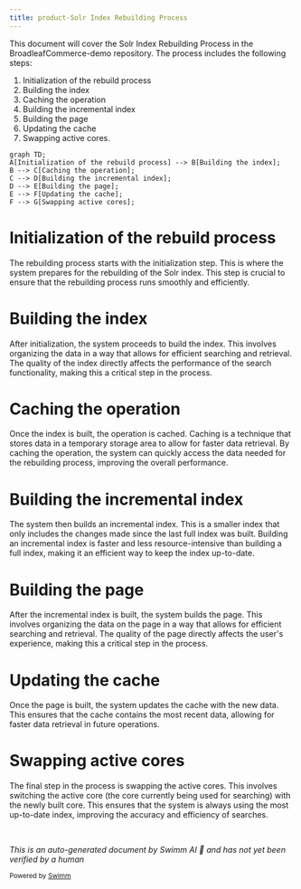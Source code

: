 ```yaml
---
title: product-Solr Index Rebuilding Process
---
```

This document will cover the Solr Index Rebuilding Process in the BroadleafCommerce-demo repository. The process includes the following steps:

1. Initialization of the rebuild process
2. Building the index
3. Caching the operation
4. Building the incremental index
5. Building the page
6. Updating the cache
7. Swapping active cores.

```mermaid
graph TD;
A[Initialization of the rebuild process] --> B[Building the index];
B --> C[Caching the operation];
C --> D[Building the incremental index];
D --> E[Building the page];
E --> F[Updating the cache];
F --> G[Swapping active cores];
```

# Initialization of the rebuild process

The rebuilding process starts with the initialization step. This is where the system prepares for the rebuilding of the Solr index. This step is crucial to ensure that the rebuilding process runs smoothly and efficiently.

# Building the index

After initialization, the system proceeds to build the index. This involves organizing the data in a way that allows for efficient searching and retrieval. The quality of the index directly affects the performance of the search functionality, making this a critical step in the process.

# Caching the operation

Once the index is built, the operation is cached. Caching is a technique that stores data in a temporary storage area to allow for faster data retrieval. By caching the operation, the system can quickly access the data needed for the rebuilding process, improving the overall performance.

# Building the incremental index

The system then builds an incremental index. This is a smaller index that only includes the changes made since the last full index was built. Building an incremental index is faster and less resource-intensive than building a full index, making it an efficient way to keep the index up-to-date.

# Building the page

After the incremental index is built, the system builds the page. This involves organizing the data on the page in a way that allows for efficient searching and retrieval. The quality of the page directly affects the user's experience, making this a critical step in the process.

# Updating the cache

Once the page is built, the system updates the cache with the new data. This ensures that the cache contains the most recent data, allowing for faster data retrieval in future operations.

# Swapping active cores

The final step in the process is swapping the active cores. This involves switching the active core (the core currently being used for searching) with the newly built core. This ensures that the system is always using the most up-to-date index, improving the accuracy and efficiency of searches.

&nbsp;

*This is an auto-generated document by Swimm AI 🌊 and has not yet been verified by a human*

<SwmMeta version="3.0.0" repo-id="Z2l0aHViJTNBJTNBQnJvYWRsZWFmQ29tbWVyY2UtZGVtbyUzQSUzQWdpbGFkbmF2b3Q=" repo-name="BroadleafCommerce-demo" doc-type="product-flows"><sup>Powered by [Swimm](/)</sup></SwmMeta>
